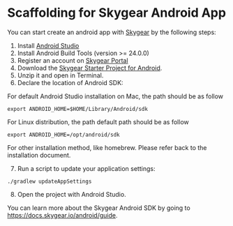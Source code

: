 # Scaffolding for Skygear Android App

You can start create an android app with [Skygear](https://skygear.io) by the following steps:

1. Install [Android Studio](https://developer.android.com/studio/)
2. Install Android Build Tools (version >= 24.0.0)
3. Register an account on [Skygear Portal](https://portal.skygear.io)
4. Download the [Skygear Starter Project for Android](https://github.com/SkygearIO/skygear-Scaffolding-Android/archive/master.zip).
5. Unzip it and open in Terminal.
6. Declare the location of Android SDK:

  For default Android Studio installation on Mac, the path should be as follow

  `export ANDROID_HOME=$HOME/Library/Android/sdk`

  For Linux distribution, the path default path should be as follow

  `export ANDROID_HOME=/opt/android/sdk`

  For other installation method, like homebrew. Please refer back to the
  installation document.

7. Run a script to update your application settings:

  `./gradlew updateAppSettings`

8. Open the project with Android Studio.


You can learn more about the Skygear Android SDK by going to https://docs.skygear.io/android/guide.

